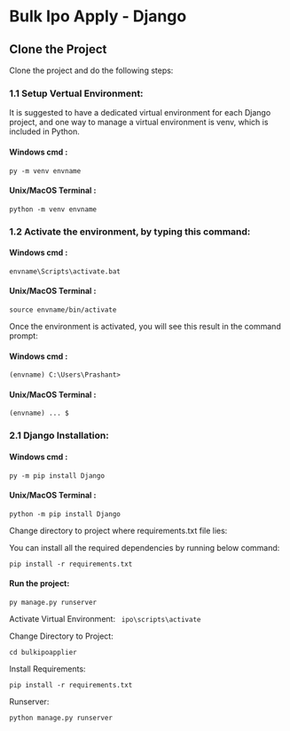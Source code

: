 # Bulk Ipo Apply - Django

## Clone the Project
Clone the project and  do the following steps:

### 1.1 Setup Vertual Environment:

It is suggested to have a dedicated virtual environment for each Django project, and one way to manage a virtual environment is venv, which is included in Python.

#### Windows cmd : 
` py -m venv envname `

#### Unix/MacOS Terminal : 
` python -m venv envname `

### 1.2 Activate the environment, by typing this command:

#### Windows cmd :
` envname\Scripts\activate.bat `

#### Unix/MacOS Terminal : 
` source envname/bin/activate `

Once the environment is activated, you will see this result in the command prompt:

#### Windows cmd :

` (envname) C:\Users\Prashant> `

#### Unix/MacOS Terminal : 
` (envname) ... $ `

### 2.1  Django Installation:

#### Windows cmd : 
` py -m pip install Django `

#### Unix/MacOS Terminal : 
` python -m pip install Django `

Change directory to project where requirements.txt file lies:

You can install all the required dependencies by running below command:

` pip install -r requirements.txt `


#### Run the project:

` py manage.py runserver `












Activate Virtual Environment:
` ipo\scripts\activate`

Change Directory to Project:

`cd bulkipoapplier`

Install Requirements:

`pip install -r requirements.txt`

Runserver:

`python manage.py runserver`

